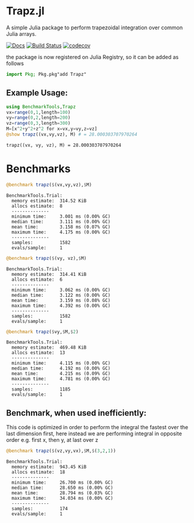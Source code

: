 # Trapz.jl
A simple Julia package to perform trapezoidal integration over common Julia arrays.

[![Docs](https://img.shields.io/badge/docs-latest-blue.svg)](https://pkg.julialang.org/docs/Trapz)
[![Build Status](https://travis-ci.com/francescoalemanno/Trapz.jl.svg?branch=master)](https://travis-ci.com/francescoalemanno/Trapz.jl)
[![codecov](https://codecov.io/gh/francescoalemanno/Trapz.jl/branch/master/graph/badge.svg)](https://codecov.io/gh/francescoalemanno/Trapz.jl)

the package is now registered on Julia Registry, so it can be added as follows
```julia
import Pkg; Pkg.pkg"add Trapz"
```


## Example Usage:



```julia
using BenchmarkTools,Trapz
vx=range(0,1,length=100)
vy=range(0,2,length=200)
vz=range(0,3,length=300)
M=[x^2+y^2+z^2 for x=vx,y=vy,z=vz]
@show trapz((vx,vy,vz), M) # = 28.000303707970264
```

    trapz((vx, vy, vz), M) = 28.000303707970264


# Benchmarks

```julia
@benchmark trapz($(vx,vy,vz),$M)
```

    BenchmarkTools.Trial:
      memory estimate:  314.52 KiB
      allocs estimate:  8
      --------------
      minimum time:     3.001 ms (0.00% GC)
      median time:      3.111 ms (0.00% GC)
      mean time:        3.158 ms (0.07% GC)
      maximum time:     4.175 ms (0.00% GC)
      --------------
      samples:          1582
      evals/sample:     1

```julia
@benchmark trapz($(vy, vz),$M)
```

    BenchmarkTools.Trial:
      memory estimate:  314.41 KiB
      allocs estimate:  6
      --------------
      minimum time:     3.062 ms (0.00% GC)
      median time:      3.122 ms (0.00% GC)
      mean time:        3.159 ms (0.08% GC)
      maximum time:     4.392 ms (0.00% GC)
      --------------
      samples:          1582
      evals/sample:     1

```julia
@benchmark trapz($vy,$M,$2)
```

    BenchmarkTools.Trial:
      memory estimate:  469.48 KiB
      allocs estimate:  13
      --------------
      minimum time:     4.115 ms (0.00% GC)
      median time:      4.192 ms (0.00% GC)
      mean time:        4.215 ms (0.09% GC)
      maximum time:     4.781 ms (0.00% GC)
      --------------
      samples:          1185
      evals/sample:     1


## Benchmark, when used inefficiently:

This code is optimized in order to perform the integral the fastest over the last dimension first, here instead we are performing integral in opposite order e.g. first x, then y, at last over z

```julia
@benchmark trapz($(vz,vy,vx),$M,$(3,2,1))
```

    BenchmarkTools.Trial:
      memory estimate:  943.45 KiB
      allocs estimate:  18
      --------------
      minimum time:     26.700 ms (0.00% GC)
      median time:      28.650 ms (0.00% GC)
      mean time:        28.794 ms (0.03% GC)
      maximum time:     34.034 ms (0.00% GC)
      --------------
      samples:          174
      evals/sample:     1
